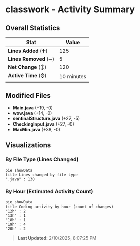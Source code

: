 # classwork - Activity Summary 

## Overall Statistics

| Stat                   | Value                                                             |
| ---------------------- | ----------------------------------------------------------------- |
| **Lines Added** (➕)   | 125                                          |
| **Lines Removed** (➖) | 5                                        |
| **Net Change** (↕)    | 120                |
| **Active Time** (⌚)   | 10 minutes |


## Modified Files
- **Main.java** (+19, -0)
- **wow.java** (+14, -0)
- **sentinalStructure.java** (+27, -5)
- **CheckingInput.java** (+27, -0)
- **MaxMin.java** (+38, -0)

## Visualizations

### By File Type (Lines Changed)

```mermaid
pie showData
title Lines changed by file type
".java" : 130
```

### By Hour (Estimated Activity Count)

```mermaid
pie showData
title Coding activity by hour (count of changes)
"12h" : 2
"13h" : 1
"18h" : 1
"19h" : 4
"20h" : 2
```


> **Last Updated:** 2/10/2025, 8:07:25 PM